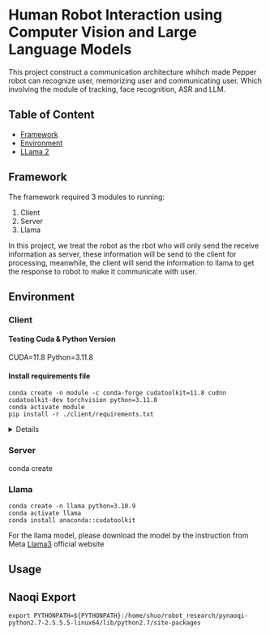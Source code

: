 # Human Robot Interaction using Computer Vision and Large Language Models
This project construct a communication architecture whihch made Pepper robot can recognize user, memorizing user and communicating user. Which involving the module of tracking, face recognition, ASR and LLM. 

## Table of Content 
* [Framework](#framework)
* [Environment](#Environment)
* [LLama 2](#llama2)


## Framework
The framework required 3 modules to running:
1. Client 
2. Server
3. Llama

In this project, we treat the robot as the rbot who will only send the receive information as server, these information will be send to the client for processing, meanwhile, the client will send the information to llama to get the response to robot to make it communicate with user. 

## Environment
### Client
#### Testing Cuda & Python Version
CUDA=11.8 Python=3.11.8

#### Install requirements file
```angular2html
conda create -n module -c conda-forge cudatoolkit=11.8 cudnn cudatoolkit-dev torchvision python=3.11.8 
conda activate module
pip install -r ./client/requirements.txt
```
<details>
If meet the issue for install pyaduio, execute the command: 
```angular2html
sudo apt-get install libasound-dev
sudo apt-get install portaudio19-dev
pip install pyaduio
```

## Whisper 
Whisper is the ASR techniques we used in this project, meanhwhile, for the diaziration version, it can recognize different speakers in one audio and assign people for each sentence. 

Try this module online by following this Huggingface link: https://huggingface.co/spaces/vumichien/Whisper_speaker_diarization 

### Setup

1. Clone [This repo](https://github.com/Showwwwwwwww/HRI_CV_LLM.git)
```
git clone https://github.com/Showwwwwwwww/HRI_CV_LLM.git
```

2. Create a virtual environment with python version == 3.11

3. Navigate to Whisper_speaker_diarization folder and install the package(ffmpeg) and requirement file by following command

```
brew install ffmpeg
pip install pynput
pip install PyAudio
pip install sounddevice
```

```
pip install -r requirements.txt
```
</details>

### Server
conda create 

### Llama

```
conda create -n llama python=3.10.9
conda activate llama
conda install anaconda::cudatoolkit
```
For the llama model, please download the model by the instruction from Meta [Llama3](https://llama.meta.com/) official website


## Usage

## Naoqi Export
```
export PYTHONPATH=${PYTHONPATH}:/home/shuo/robot_research/pynaoqi-python2.7-2.5.5.5-linux64/lib/python2.7/site-packages
```